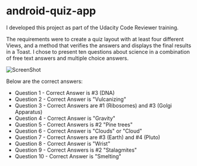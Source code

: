 # android-quiz-app

I developed this project as part of the Udacity Code Reviewer training.

The requirements were to create a quiz layout with at least four different Views, and a method that verifies the answers and displays the final results in a Toast. I chose to present ten questions about science in a combination of free text answers and multiple choice answers. 


![ScreenShot](http://throw.rocks/android-projects/quizz-app/quizz-app.png)


Below are the correct answers:

* Question 1 - Correct Answer is #3 (DNA)
* Question 2 - Correct Answer is "Vulcanizing"
* Question 3  - Correct Answers are #1 (Ribosomes) and #3 (Golgi Apparatus)
* Question 4 - Correct Answer is "Gravity"
* Question 5  - Correct Answers is #2 "Pine trees"
* Question 6 - Correct Answer is "Clouds" or "Cloud"
* Question 7  - Correct Answers are #3 (Earth) and #4 (Pluto)
* Question 8 - Correct Answer is "Wrist"
* Question 9  - Correct Answers is #2 "Stalagmites"
* Question 10 - Correct Answer is "Smelting"

